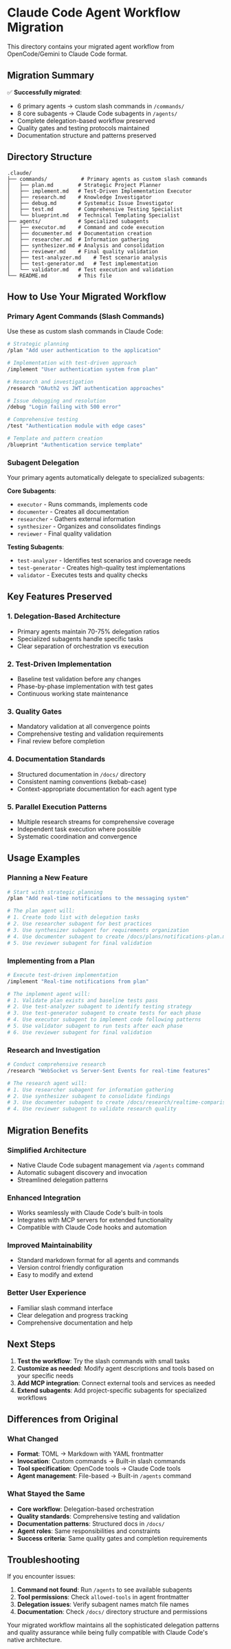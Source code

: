 # Claude Code Agent Workflow Migration

This directory contains your migrated agent workflow from OpenCode/Gemini to Claude Code format.

## Migration Summary

✅ **Successfully migrated**:
- 6 primary agents → custom slash commands in `/commands/`
- 8 core subagents → Claude Code subagents in `/agents/`
- Complete delegation-based workflow preserved
- Quality gates and testing protocols maintained
- Documentation structure and patterns preserved

## Directory Structure

```
.claude/
├── commands/           # Primary agents as custom slash commands
│   ├── plan.md        # Strategic Project Planner
│   ├── implement.md   # Test-Driven Implementation Executor  
│   ├── research.md    # Knowledge Investigator
│   ├── debug.md       # Systematic Issue Investigator
│   ├── test.md        # Comprehensive Testing Specialist
│   └── blueprint.md   # Technical Templating Specialist
├── agents/            # Specialized subagents
│   ├── executor.md    # Command and code execution
│   ├── documenter.md  # Documentation creation
│   ├── researcher.md  # Information gathering
│   ├── synthesizer.md # Analysis and consolidation
│   ├── reviewer.md    # Final quality validation
│   ├── test-analyzer.md    # Test scenario analysis
│   ├── test-generator.md   # Test implementation
│   └── validator.md   # Test execution and validation
└── README.md          # This file
```

## How to Use Your Migrated Workflow

### Primary Agent Commands (Slash Commands)

Use these as custom slash commands in Claude Code:

```bash
# Strategic planning
/plan "Add user authentication to the application"

# Implementation with test-driven approach  
/implement "User authentication system from plan"

# Research and investigation
/research "OAuth2 vs JWT authentication approaches"

# Issue debugging and resolution
/debug "Login failing with 500 error"

# Comprehensive testing
/test "Authentication module with edge cases"

# Template and pattern creation
/blueprint "Authentication service template"
```

### Subagent Delegation

Your primary agents automatically delegate to specialized subagents:

**Core Subagents**:
- `executor` - Runs commands, implements code
- `documenter` - Creates all documentation  
- `researcher` - Gathers external information
- `synthesizer` - Organizes and consolidates findings
- `reviewer` - Final quality validation

**Testing Subagents**:
- `test-analyzer` - Identifies test scenarios and coverage needs
- `test-generator` - Creates high-quality test implementations
- `validator` - Executes tests and quality checks

## Key Features Preserved

### 1. Delegation-Based Architecture
- Primary agents maintain 70-75% delegation ratios
- Specialized subagents handle specific tasks
- Clear separation of orchestration vs execution

### 2. Test-Driven Implementation
- Baseline test validation before any changes
- Phase-by-phase implementation with test gates
- Continuous working state maintenance

### 3. Quality Gates
- Mandatory validation at all convergence points
- Comprehensive testing and validation requirements
- Final review before completion

### 4. Documentation Standards
- Structured documentation in `/docs/` directory
- Consistent naming conventions (kebab-case)
- Context-appropriate documentation for each agent type

### 5. Parallel Execution Patterns
- Multiple research streams for comprehensive coverage
- Independent task execution where possible
- Systematic coordination and convergence

## Usage Examples

### Planning a New Feature
```bash
# Start with strategic planning
/plan "Add real-time notifications to the messaging system"

# The plan agent will:
# 1. Create todo list with delegation tasks
# 2. Use researcher subagent for best practices
# 3. Use synthesizer subagent for requirements organization  
# 4. Use documenter subagent to create /docs/plans/notifications-plan.md
# 5. Use reviewer subagent for final validation
```

### Implementing from a Plan
```bash
# Execute test-driven implementation
/implement "Real-time notifications from plan"

# The implement agent will:
# 1. Validate plan exists and baseline tests pass
# 2. Use test-analyzer subagent to identify testing strategy
# 3. Use test-generator subagent to create tests for each phase
# 4. Use executor subagent to implement code following patterns
# 5. Use validator subagent to run tests after each phase
# 6. Use reviewer subagent for final validation
```

### Research and Investigation
```bash
# Conduct comprehensive research
/research "WebSocket vs Server-Sent Events for real-time features"

# The research agent will:
# 1. Use researcher subagent for information gathering
# 2. Use synthesizer subagent to consolidate findings
# 3. Use documenter subagent to create /docs/research/realtime-comparison-research.md
# 4. Use reviewer subagent to validate research quality
```

## Migration Benefits

### Simplified Architecture
- Native Claude Code subagent management via `/agents` command
- Automatic subagent discovery and invocation
- Streamlined delegation patterns

### Enhanced Integration
- Works seamlessly with Claude Code's built-in tools
- Integrates with MCP servers for extended functionality
- Compatible with Claude Code hooks and automation

### Improved Maintainability
- Standard markdown format for all agents and commands
- Version control friendly configuration
- Easy to modify and extend

### Better User Experience
- Familiar slash command interface
- Clear delegation and progress tracking
- Comprehensive documentation and help

## Next Steps

1. **Test the workflow**: Try the slash commands with small tasks
2. **Customize as needed**: Modify agent descriptions and tools based on your specific needs
3. **Add MCP integration**: Connect external tools and services as needed
4. **Extend subagents**: Add project-specific subagents for specialized workflows

## Differences from Original

### What Changed
- **Format**: TOML → Markdown with YAML frontmatter
- **Invocation**: Custom commands → Built-in slash commands
- **Tool specification**: OpenCode tools → Claude Code tools
- **Agent management**: File-based → Built-in `/agents` command

### What Stayed the Same
- **Core workflow**: Delegation-based orchestration
- **Quality standards**: Comprehensive testing and validation
- **Documentation patterns**: Structured docs in `/docs/`
- **Agent roles**: Same responsibilities and constraints
- **Success criteria**: Same quality gates and completion requirements

## Troubleshooting

If you encounter issues:

1. **Command not found**: Run `/agents` to see available subagents
2. **Tool permissions**: Check `allowed-tools` in agent frontmatter
3. **Delegation issues**: Verify subagent names match file names
4. **Documentation**: Check `/docs/` directory structure and permissions

Your migrated workflow maintains all the sophisticated delegation patterns and quality assurance while being fully compatible with Claude Code's native architecture.